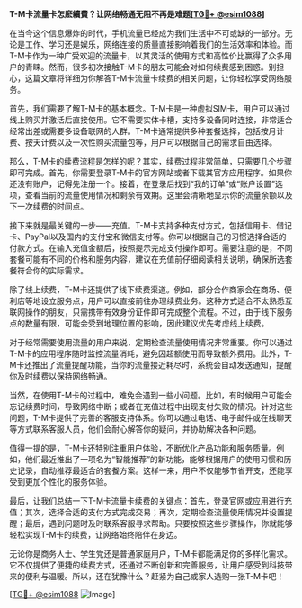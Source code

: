 **T-M卡流量卡怎麽續費？让网络畅通无阻不再是难题[[TG💪+ @esim1088](https://t.me/s/esim1088)]**

在当今这个信息爆炸的时代，手机流量已经成为我们生活中不可或缺的一部分。无论是工作、学习还是娱乐，网络连接的质量直接影响着我们的生活效率和体验。而T-M卡作为一种广受欢迎的流量卡，以其灵活的使用方式和高性价比赢得了众多用户的青睐。然而，很多初次接触T-M卡的朋友可能会对如何续费感到困惑。别担心，这篇文章将详细为你解答T-M卡流量卡续费的相关问题，让你轻松享受网络服务。

首先，我们需要了解T-M卡的基本概念。T-M卡是一种虚拟SIM卡，用户可以通过线上购买并激活后直接使用。它不需要实体卡槽，支持多设备同时连接，非常适合经常出差或需要多设备联网的人群。T-M卡通常提供多种套餐选择，包括按月计费、按天计费以及一次性购买流量包等，用户可以根据自己的需求自由选择。

那么，T-M卡的续费流程是怎样的呢？其实，续费过程非常简单，只需要几个步骤即可完成。首先，你需要登录T-M卡的官方网站或者下载其官方应用程序。如果你还没有账户，记得先注册一个。接着，在登录后找到“我的订单”或“账户设置”选项，查看当前的流量使用情况和剩余有效期。这里会清晰地显示你的流量余额以及下一次续费的时间点。

接下来就是最关键的一步——充值。T-M卡支持多种支付方式，包括信用卡、借记卡、PayPal以及国内的支付宝和微信支付等。你可以根据自己的习惯选择合适的付款方式。在输入充值金额后，按照提示完成支付操作即可。需要注意的是，不同套餐可能有不同的价格和服务内容，建议在充值前仔细阅读相关说明，确保所选套餐符合你的实际需求。

除了线上续费，T-M卡还提供了线下续费渠道。例如，部分合作商家会在商场、便利店等地设立服务点，用户可以直接前往办理续费业务。这种方式适合不太熟悉互联网操作的朋友，只需携带有效身份证件即可完成整个流程。不过，由于线下服务点的数量有限，可能会受到地理位置的影响，因此建议优先考虑线上续费。

对于经常需要使用流量的用户来说，定期检查流量使用情况非常重要。你可以通过T-M卡的应用程序随时监控流量消耗，避免因超额使用而导致额外费用。此外，T-M卡还推出了流量提醒功能，当你的流量接近耗尽时，系统会自动发送通知，提醒你及时续费以保持网络畅通。

当然，在使用T-M卡的过程中，难免会遇到一些小问题。比如，有时候用户可能会忘记续费时间，导致网络中断；或者在充值过程中出现支付失败的情况。针对这些问题，T-M卡提供了完善的客服支持体系。你可以通过电话、电子邮件或在线聊天等方式联系客服人员，他们会耐心解答你的疑问，并协助解决各种问题。

值得一提的是，T-M卡还特别注重用户体验，不断优化产品功能和服务质量。例如，他们最近推出了一项名为“智能推荐”的新功能，能够根据用户的使用习惯和历史记录，自动推荐最适合的套餐方案。这样一来，用户不仅能够节省开支，还能享受到更加个性化的服务体验。

最后，让我们总结一下T-M卡流量卡续费的关键点：首先，登录官网或应用进行充值；其次，选择合适的支付方式完成交易；再次，定期检查流量使用情况并设置提醒；最后，遇到问题时及时联系客服寻求帮助。只要按照这些步骤操作，你就能够轻松实现T-M卡的续费，让网络始终陪伴在身边。

无论你是商务人士、学生党还是普通家庭用户，T-M卡都能满足你的多样化需求。它不仅提供了便捷的续费方式，还通过不断创新和完善服务，让用户感受到科技带来的便利与温暖。所以，还在犹豫什么？赶紧为自己或家人选购一张T-M卡吧！

[[TG💪+ @esim1088](https://t.me/s/esim1088) ![Image](https://i.postimg.cc/4NQfJmqS/Snipaste-2025-05-13-00-14-12.png)]
